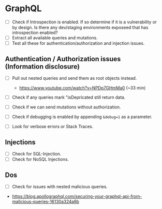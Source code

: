 # GraphQL

- [ ] Check if Introspection is enabled. If so determine if it is a vulnerability or by design. Is there any dev/staging environments exposeed that has introspection enabled?
- [ ] Extract all available queries and mutations.
- [ ] Test all these for authentication/authorization and injection issues.

## Authentication / Authorization issues (Information disclosure)

- [ ] Pull out nested queries and send them as root objects instead.
  - https://www.youtube.com/watch?v=NPDp7GHmMa0 (~33 min)
- [ ] Check if any queries mark "isDepricated still return data.
- [ ] Check if we can send mutations without authorization.
  
- [ ] Check if debugging is enabled by appending `&debug=1` as a parameter.
- [ ] Look for verbose errors or Stack Traces.

## Injections
- [ ] Check for SQL-Injection.
- [ ] Check for NoSQL Injections.

## Dos

- [ ] Check for issues with nested malicious queries.
 - https://blog.apollographql.com/securing-your-graphql-api-from-malicious-queries-16130a324a6b
